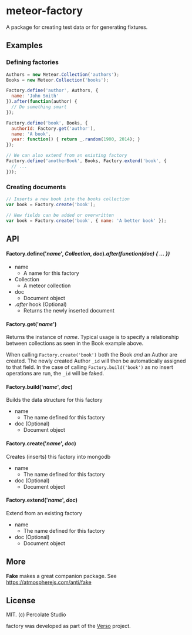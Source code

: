 # meteor-factory

A package for creating test data or for generating fixtures.

## Examples

### Defining factories

```javascript
Authors = new Meteor.Collection('authors');
Books = new Meteor.Collection('books');

Factory.define('author', Authors, {
  name: 'John Smith'
}).after(function(author) {
  // Do something smart
});

Factory.define('book', Books, {
  authorId: Factory.get('author'),
  name: 'A book',
  year: function() { return _.random(1900, 2014); }
});

// We can also extend from an existing factory
Factory.define('anotherBook', Books, Factory.extend('book', {
  // ...
}));
```

### Creating documents

```javascript
// Inserts a new book into the books collection
var book = Factory.create('book');

// New fields can be added or overwritten
var book = Factory.create('book', { name: 'A better book' });
```

## API

#### Factory.define('*name*', *Collection*, *doc*)*.after(function(doc) { ... })*

- name
  - A name for this factory
- Collection
  - A meteor collection
- doc
  - Document object
- *.after* hook (Optional)
  - Returns the newly inserted document

#### Factory.get('*name*')

Returns the instance of *name*. Typical usage is to specify a relationship between collections as seen in the Book example above.

When calling `Factory.create('book')` both the Book *and* an Author are created. The newly created Author `_id` will then be automatically assigned to that field. In the case of calling `Factory.build('book')` as no insert operations are run, the `_id` will be faked.

#### Factory.build('*name*', *doc*)

Builds the data structure for this factory

- name
  - The name defined for this factory
- doc (Optional)
  - Document object

#### Factory.create('*name*', *doc*)

Creates (inserts) this factory into mongodb

- name
  - The name defined for this factory
- doc (Optional)
  - Document object

#### Factory.extend('*name*', *doc*)

Extend from an existing factory

- name
  - The name defined for this factory
- doc (Optional)
  - Document object

## More

**Fake** makes a great companion package. See https://atmospherejs.com/anti/fake

## License 

MIT. (c) Percolate Studio

factory was developed as part of the [Verso](http://versoapp.com) project.
